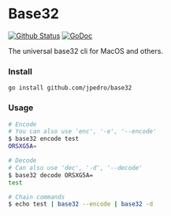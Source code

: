 # Base32
[![Github Status](https://github.com/jpedro/base32/workflows/test/badge.svg)](https://github.com/jpedro/base32/actions)
[![GoDoc](https://godoc.org/github.com/jpedro/base32?status.svg)](https://godoc.org/github.com/jpedro/base32)

The universal base32 cli for MacOS and others.


### Install

```
go install github.com/jpedro/base32
```


### Usage

```bash
# Encode
# You can also use 'enc', '-e', '--encode'
$ base32 encode test
ORSXG5A=

# Decode
# Can also use 'dec', '-d', '--decode'
$ base32 decode ORSXG5A=
test

# Chain commands
$ echo test | base32 --encode | base32 -d
